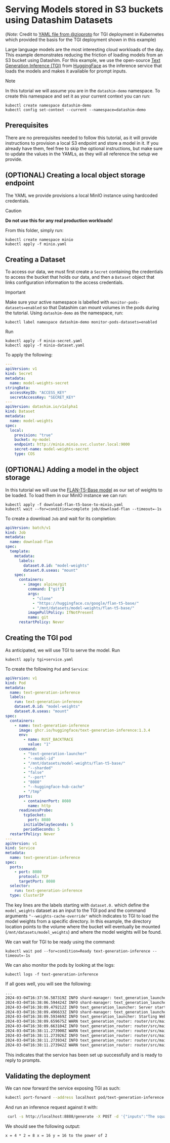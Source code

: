 # Serving Models stored in S3 buckets using Datashim Datasets

(_Note:_ Credit to
[YAML file from @zioproto](https://github.com/zioproto/kube-cheshire-cat/blob/1ae8be76e333482a2656431c9e6de59f2132c79c/kubernetes/tgi.yaml)
for TGI deployment in Kubernetes which provided the basis for the TGI deployment
shown in this example)

Large language models are the most interesting cloud workloads of the day. This
example demonstrates reducing the friction of loading models from an S3 bucket
using Datashim. For this example, we use the open-source
[Text Generation Inference (TGI)](https://github.com/huggingface/text-generation-inference)
from [HuggingFace](https://huggingface.co/) as the inference service that loads
the models and makes it available for prompt inputs.

> [!NOTE]  
> In this tutorial we will assume you are in the `datashim-demo` namespace. To
> create this namespace and set it as your current context you can run:
>
> ```commandline
> kubectl create namespace datashim-demo
> kubectl config set-context --current --namespace=datashim-demo
> ```

## Prerequisites

There are no prerequisites needed to follow this tutorial, as it will provide
instructions to provision a local S3 endpoint and store a model in it. If you
already have them, feel free to skip the optional instructions, but make sure to
update the values in the YAMLs, as they will all reference the setup we provide.

## (OPTIONAL) Creating a local object storage endpoint

The YAML we provide provisions a local MinIO instance using hardcoded
credentials.

> [!CAUTION]
> **Do not use this for any real production workloads!**

From this folder, simply run:

```commandline
kubectl create namespace minio
kubectl apply -f minio.yaml
```

## Creating a Dataset

To access our data, we must first create a `Secret` containing the credentials
to access the bucket that holds our data, and then a `Dataset` object that links
configuration information to the access credentials.

> [!IMPORTANT] 
> Make sure your active namespace is labelled with
> `monitor-pods-datasets=enabled` so that Datashim can mount volumes in the pods
> during the tutorial. Using `datashim-demo` as the namespace, run:
>
> ```commandline
> kubectl label namespace datashim-demo monitor-pods-datasets=enabled
> ```

Run

```commandline
kubectl apply -f minio-secret.yaml
kubectl apply -f minio-dataset.yaml
```

To apply the following:

```yaml
---
apiVersion: v1
kind: Secret
metadata:
  name: model-weights-secret
stringData:
  accessKeyID: "ACCESS_KEY"
  secretAccessKey: "SECRET_KEY"
---
apiVersion: datashim.io/v1alpha1
kind: Dataset
metadata:
  name: model-weights
spec:
  local:
    provision: "true"
    bucket: my-model
    endpoint: http://minio.minio.svc.cluster.local:9000
    secret-name: model-weights-secret
    type: COS
```

## (OPTIONAL) Adding a model in the object storage

In this tutorial we will use the
[FLAN-T5-Base model](https://huggingface.co/google/flan-t5-base) as our set of
weights to be loaded. To load them in our MinIO instance we can run:

```
kubectl apply -f download-flan-t5-base-to-minio.yaml
kubectl wait --for=condition=complete job/download-flan --timeout=-1s
```

To create a download `Job` and wait for its completion:

```yaml
apiVersion: batch/v1
kind: Job
metadata:
  name: download-flan
spec:
  template:
    metadata:
      labels:
        dataset.0.id: "model-weights"
        dataset.0.useas: "mount"
    spec:
      containers:
        - image: alpine/git
          command: ["git"]
          args:
            - "clone"
            - "https://huggingface.co/google/flan-t5-base/"
            - "/mnt/datasets/model-weights/flan-t5-base/"
          imagePullPolicy: IfNotPresent
          name: git
      restartPolicy: Never
```

## Creating the TGI pod

As anticipated, we will use TGI to serve the model. Run

```
kubectl apply tgi+service.yaml
```

To create the following `Pod` and `Service`:

```yaml
apiVersion: v1
kind: Pod
metadata:
  name: text-generation-inference
  labels:
    run: text-generation-inference
    dataset.0.id: "model-weights"
    dataset.0.useas: "mount"
spec:
  containers:
    - name: text-generation-inference
      image: ghcr.io/huggingface/text-generation-inference:1.3.4
      env:
        - name: RUST_BACKTRACE
          value: "1"
      command:
        - "text-generation-launcher"
        - "--model-id"
        - "/mnt/datasets/model-weights/flan-t5-base/"
        - "--sharded"
        - "false"
        - "--port"
        - "8080"
        - "--huggingface-hub-cache"
        - "/tmp"
      ports:
        - containerPort: 8080
          name: http
      readinessProbe:
        tcpSocket:
          port: 8080
        initialDelaySeconds: 5
        periodSeconds: 5
  restartPolicy: Never
---
apiVersion: v1
kind: Service
metadata:
  name: text-generation-inference
spec:
  ports:
    - port: 8080
      protocol: TCP
      targetPort: 8080
  selector:
    run: text-generation-inference
  type: ClusterIP
```

The key lines are the labels starting with `dataset.0.` which define the
`model_weights` dataset as an input to the TGI pod and the command arguments
`"--weights-cache-override"` which indicates to TGI to load the model weights
from a specific directory. In this example, the directory location points to the
volume where the bucket will eventually be mounted
(`/mnt/datasets/model_weights`) and where the model weights will be found.

We can wait for TGI to be ready using the command:

```commandline
kubectl wait pod --for=condition=Ready text-generation-inference --timeout=-1s
```

We can also monitor the pods by looking at the logs:

```commandline
kubectl logs -f text-generation-inference
```

If all goes well, you will see the following:

```txt
...
2024-03-04T16:37:56.587319Z INFO shard-manager: text_generation_launcher: Waiting for shard to be ready... rank=0
2024-03-04T16:38:06.594424Z INFO shard-manager: text_generation_launcher: Waiting for shard to be ready... rank=0
2024-03-04T16:38:09.479212Z INFO text_generation_launcher: Server started at unix:///tmp/text-generation-server-0
2024-03-04T16:38:09.496633Z INFO shard-manager: text_generation_launcher: Shard ready in 22.918174777s rank=0
2024-03-04T16:38:09.593469Z INFO text_generation_launcher: Starting Webserver
2024-03-04T16:38:09.659675Z WARN text_generation_router: router/src/main.rs:194: no pipeline tag found for model /mnt/datasets/model-weights/flan-t5-base/
2024-03-04T16:38:09.663104Z INFO text_generation_router: router/src/main.rs:213: Warming up model
2024-03-04T16:38:11.273900Z WARN text_generation_router: router/src/main.rs:224: Model does not support automatic max batch total tokens
2024-03-04T16:38:11.273926Z INFO text_generation_router: router/src/main.rs:246: Setting max batch total tokens to 16000
2024-03-04T16:38:11.273934Z INFO text_generation_router: router/src/main.rs:247: Connected
2024-03-04T16:38:11.273942Z WARN text_generation_router: router/src/main.rs:252: Invalid hostname, defaulting to 0.0.0.0
```

This indicates that the service has been set up successfully and is ready to
reply to prompts.

## Validating the deployment

We can now forward the service exposing TGI as such:

```bash
kubectl port-forward --address localhost pod/text-generation-inference 8888:8080
```

And run an inference request against it with:

```bash
 curl -s http://localhost:8888/generate -X POST -d '{"inputs":"The square root of x is the cube root of y. What is y to the power of 2, if x = 4?", "parameters":{"max_new_tokens":1000}}'  -H 'Content-Type: application/json' | jq -r .generated_text
```

We should see the following output:

```
x = 4 * 2 = 8 x = 16 y = 16 to the power of 2
```
